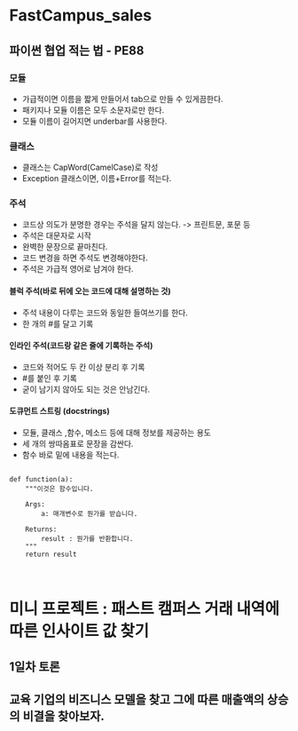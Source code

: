 # FastCampus_sales

## 파이썬 협업 적는 법 - PE88

### 모듈
- 가급적이면 이름을 짧게 만들어서 tab으로 만들 수 있게끔한다.
- 패키지나 모듈 이름은 모두 소문자로만 한다.
- 모듈 이름이 길어지면 underbar를 사용한다.

### 클래스
- 클래스는 CapWord(CamelCase)로 작성
- Exception 클래스이면, 이름+Error를 적는다.

### 주석
- 코드상 의도가 분명한 경우는 주석을 달지 않는다. -> 프린트문, 포문 등
- 주석은 대문자로 시작
- 완벽한 문장으로 끝마친다.
- 코드 변경을 하면 주석도 변경해야한다.
- 주석은 가급적 영어로 남겨야 한다.
#### 블럭 주석(바로 뒤에 오는 코드에 대해 설명하는 것)
- 주석 내용이 다루는 코드와 동일한 들여쓰기를 한다.
- 한 개의 #를 달고 기록

#### 인라인 주석(코드랑 같은 줄에 기록하는 주석)
- 코드와 적어도 두 칸 이상 분리 후 기록
- #를 붙인 후 기록
- 굳이 남기지 않아도 되는 것은 안남긴다.

#### 도큐먼트 스트링 (docstrings)
- 모듈, 클래스 ,함수, 메소드 등에 대해 정보를 제공하는 용도
- 세 개의 쌍따옴표로 문장을 감싼다.
- 함수 바로 밑에 내용을 적는다.

<pre><code>
def function(a):
    """이것은 함수입니다.

    Args:
        a: 매개변수로 뭔가를 받습니다.

    Returns:
        result : 뭔가를 반환합니다.
    """
    return result

</code>
</pre>

미니 프로젝트 : 패스트 캠퍼스 거래 내역에 따른 인사이트 값 찾기
================================================

1일차 토론
--------
## 교육 기업의 비즈니스 모델을 찾고 그에 따른 매출액의 상승의 비결을 찾아보자.
